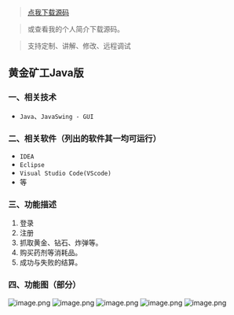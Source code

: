 > [点我下载源码](https://www.notmaker.com/detail/84b42cccbc334289b997914c2b9b03fd/ghp20250321) 


> 或查看我的个人简介下载源码。

> 支持定制、讲解、修改、远程调试


## 黄金矿工Java版

### 一、相关技术
- `Java`、`JavaSwing - GUI`

### 二、相关软件（列出的软件其一均可运行）
- `IDEA`
- `Eclipse`
- `Visual Studio Code(VScode)`
- 等

### 三、功能描述
1. 登录
2. 注册
3. 抓取黄金、钻石、炸弹等。
4. 购买药剂等消耗品。
5. 成功与失败的结算。

### 四、功能图（部分）
![image.png](https://store.ptcc9.top/notmaker/user_upload/ba15bc64d0b24c178659372c9c4386bd/2024-01-25%2002:14:30_image.png)
![image.png](https://store.ptcc9.top/notmaker/user_upload/ba15bc64d0b24c178659372c9c4386bd/2024-01-25%2002:14:39_image.png)
![image.png](https://store.ptcc9.top/notmaker/user_upload/ba15bc64d0b24c178659372c9c4386bd/2024-01-25%2002:15:13_image.png)
![image.png](https://store.ptcc9.top/notmaker/user_upload/ba15bc64d0b24c178659372c9c4386bd/2024-01-25%2002:15:20_image.png)
![image.png](https://store.ptcc9.top/notmaker/user_upload/ba15bc64d0b24c178659372c9c4386bd/2024-01-25%2002:15:51_image.png)
